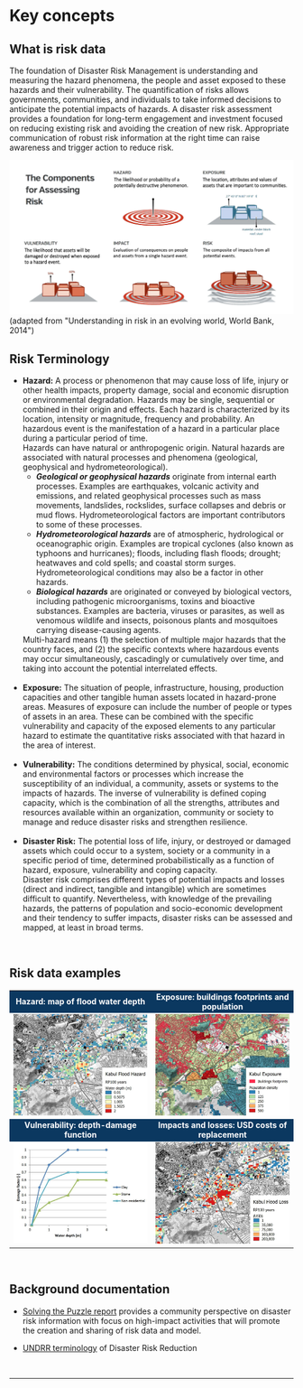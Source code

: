 # Key concepts

## What is risk data

The foundation of Disaster Risk Management is understanding and measuring the hazard phenomena, the people and asset exposed to these hazards and their vulnerability. The quantification of risks allows governments, communities, and individuals to take informed decisions to anticipate the potential impacts of hazards.
A disaster risk assessment provides a foundation for long-term engagement and investment focused on reducing existing risk and avoiding the creation of new risk. Appropriate communication of robust risk information at the right time can raise awareness and trigger action to reduce risk. 

![Screenshot](img/risk_assessment.png)
(adapted from "Understanding in risk in an evolving world, World Bank, 2014")

## Risk Terminology

<ul><li class="lis"><b>Hazard:</b> A process or phenomenon that may cause loss of life, injury or other health impacts, property damage, social and economic disruption or environmental degradation.  Hazards may be single, sequential or combined in their origin and effects. Each hazard is characterized by its location, intensity or magnitude, frequency and probability. An hazardous event is the manifestation of a hazard in a particular place during a particular period of time.
<br>
Hazards can have natural or anthropogenic origin. Natural hazards are associated with natural processes and phenomena (geological, geophysical and hydrometeorological).<br>
<ul><li class="lic"><b><i>Geological or geophysical hazards</b></i> originate from internal earth processes. Examples are earthquakes, volcanic activity and emissions, and related geophysical processes such as mass movements, landslides, rockslides, surface collapses and debris or mud flows. Hydrometeorological factors are important contributors to some of these processes.
<li class="lic"><b><i>Hydrometeorological hazards</b></i> are of atmospheric, hydrological or oceanographic origin. Examples are tropical cyclones (also known as typhoons and hurricanes); floods, including flash floods; drought; heatwaves and cold spells; and coastal storm surges. Hydrometeorological conditions may also be a factor in other hazards.
<li class="lic"><b><i>Biological hazards</b></i> are originated or conveyed by biological vectors, including pathogenic microorganisms, toxins and bioactive substances. Examples are bacteria, viruses or parasites, as well as venomous wildlife and insects, poisonous plants and mosquitoes carrying disease-causing agents.</ul>
Multi-hazard means (1) the selection of multiple major hazards that the country faces, and (2) the specific contexts where hazardous events may occur simultaneously, cascadingly or cumulatively over time, and taking into account the potential interrelated effects.
<br><br>
<li class="lis"><b>Exposure:</b> The situation of people, infrastructure, housing, production capacities and other tangible human assets located in hazard-prone areas. Measures of exposure can include the number of people or types of assets in an area. These can be combined with the specific vulnerability and capacity of the exposed elements to any particular hazard to estimate the quantitative risks associated with that hazard in the area of interest.
<br><br>
<li class="lis"><b>Vulnerability:</b> The conditions determined by physical, social, economic and environmental factors or processes which increase the susceptibility of an individual, a community, assets or systems to the impacts of hazards. The inverse of vulnerability is defined coping capacity, which is the combination of all the strengths, attributes and resources available within an organization, community or society to manage and reduce disaster risks and strengthen resilience.
<br><br>
<li class="lis"><b>Disaster Risk:</b> The potential loss of life, injury, or destroyed or damaged assets which could occur to a system, society or a community in a specific period of time, determined probabilistically as a function of hazard, exposure, vulnerability and coping capacity.<br>
Disaster risk comprises different types of potential impacts and losses (direct and indirect, tangible and intangible) which are sometimes difficult to quantify. Nevertheless, with knowledge of the prevailing hazards, the patterns of population and socio-economic development and their tendency to suffer impacts, disaster risks can be assessed and mapped, at least in broad terms.
</ul><br>

## Risk data examples

<table><tr>
<td align="center" width=50% bgcolor="#0b3860"><b><font color="#fff">Hazard: map of flood water depth</font></b></td>
<td align="center" width=50% bgcolor="#0b3860"><b><font color="#fff">Exposure: buildings footprints and population</font></b></td></tr>
<tr><td><img src="img/sample_hzd.jpg" width="100%"></td><td><img src="img/sample_exp.jpg" width="100%"></td></tr>
<tr>
<td align="center" width=50% bgcolor="#0b3860"><b><font color="#fff">Vulnerability: depth-damage function</font></b></td>
<td align="center" width=50% bgcolor="#0b3860"><b><font color="#fff">Impacts and losses: USD costs of replacement</font></b></td></tr>
<tr><td><img src="img/sample_vln.jpg" width="100%"></td><td><img src="img/sample_lss.jpg" width="100%"></td></tr>
</table>
<br>

## Background documentation

- [Solving the Puzzle report](http://riskdatalibrary.org/assets/docs/communityReports/solving-the-puzzle-report.pdf) provides a community perspective on disaster risk information with focus on high-impact activities that will promote the creation and sharing of risk data and model.

- [UNDRR terminology](https://www.undrr.org/terminology) of Disaster Risk Reduction


<br><hr>